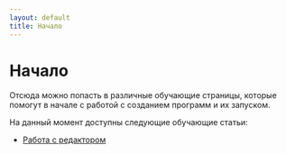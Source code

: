 ```yaml
---
layout: default
title: Начало
---
```

# Начало

Отсюда можно попасть в различные обучающие страницы, которые помогут в начале с работой с созданием программ и их запуском.

На данный момент доступны следующие обучающие статьи:

- [Работа с редактором][editor_tutorial]


[editor_tutorial]: ./tutorials/editor